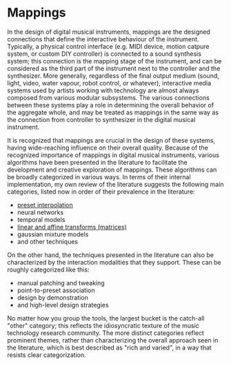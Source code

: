 # Mappings

In the design of digital musical instruments, mappings are the designed
connections that define the interactive behaviour of the instrument.
Typically, a physical control interface (e.g. MIDI device, motion catpure
system, or custom DIY controller) is connected to a sound synthesis system;
this connection is the mapping stage of the instrument, and can be considered
as the third part of the instrument next to the controller and the synthesizer.
More generally, regardless of the final output medium (sound, light, video,
water vapour, robot control, or whatever), interactive media systems used by
artists working with technology are almost always composed from various modular
subsystems.  The various connections between these systems play a role in
determining the overall behavior of the aggregate whole, and may be treated as
mappings in the same way as the connection from controller to synthesizer in
the digital musical instrument.

It is recognized that mappings are crucial in the design of these systems,
having wide-reaching influence on their overall quality.  Because of the
recognized importance of mappings in digital musical instruments, various
algorithms have been presented in the literature to facilitate the development
and creative exploration of mappings.  These algorithms can be broadly
categorized in various ways.  In terms of their internal implementation, my own
review of the literature suggests the following main categories, listed now in
order of their prevalence in the literature:

- [preset interpolation](interpolators/README.md)
- neural networks
- temporal models
- [linear and affine transforms (matrices)](matrices/README.md)
- gaussian mixture models
- and other techniques

On the other hand, the techniques presented in the literature can also be
characterized by the interaction modalities that they support. These can
be roughly categorized like this:

- manual patching and tweaking
- point-to-preset association
- design by demonstration
- and high-level design strategies

No matter how you group the tools, the largest bucket is the catch-all "other"
category; this reflects the idiosyncratic texture of the music technology
research community.  The more distinct categories reflect prominent themes,
rather than characterizing the overall approach seen in the literature, which
is best described as "rich and varied", in a way that resists clear
categorization.
